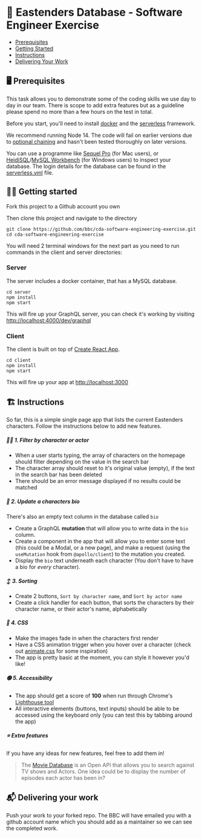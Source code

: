 # 🥁 Eastenders Database - Software Engineer Exercise

- [Prerequisites](#prerequisites)
- [Getting Started](#getting-started)
- [Instructions](#instructions)
- [Delivering Your Work](#deliveringyourwork)

## 🖥 Prerequisites

This task allows you to demonstrate some of the coding skills we use day to day in our team. There is scope to add extra features but as a guideline please spend no more than a few hours on the test in total.

Before you start, you'll need to install [docker](https://docs.docker.com/get-docker/) and the [serverless](https://www.serverless.com/framework/docs/getting-started#install-via-npm) framework.

We recommend running Node 14. The code will fail on earlier versions due to [optional chaining](https://developer.mozilla.org/en-US/docs/Web/JavaScript/Reference/Operators/Optional_chaining) and hasn't been tested thoroughly on later versions.

You can use a programme like [Sequel Pro](https://www.sequelpro.com/) (for Mac users), or [HeidiSQL](https://www.heidisql.com/)/[MySQL Workbench](https://www.mysql.com/products/workbench/) (for Windows users) to inspect your database.
The login details for the database can be found in the [serverless.yml](server/serverless.yml) file.

## 🏃‍♀️ Getting started

Fork this project to a Github account you own

Then clone this project and navigate to the directory

```
git clone https://github.com/bbc/cda-software-engineering-exercise.git
cd cda-software-engineering-exercise
```

You will need 2 terminal windows for the next part as you need to run commands in the client and server directories:

### Server

The server includes a docker container, that has a MySQL database.

```
cd server
npm install
npm start
```

This will fire up your GraphQL server, you can check it's working by visiting [http://localhost:4000/dev/graphql](http://localhost:4000/dev/graphql)

### Client

The client is built on top of [Create React App](https://github.com/facebook/create-react-app).

```
cd client
npm install
npm start
```

This will fire up your app at [http://localhost:3000](http://localhost:3000)

## 🏗 Instructions

So far, this is a simple single page app that lists the current Eastenders characters. Follow the instructions below to add new features.

##### 🕵️‍♀️ 1. Filter by character or actor

- When a user starts typing, the array of characters on the homepage should filter depending on the value in the search bar
- The character array should reset to it's original value (empty), if the text in the search bar has been deleted
- There should be an error message displayed if no results could be matched

##### 📝 2. Update a characters bio

There's also an empty text column in the database called `bio`

- Create a GraphQL **mutation** that will allow you to write data in the `bio` column.
- Create a component in the app that will allow you to enter some text (this could be a Modal, or a new page), and make a request (using the `useMutation` hook from `@apollo/client`) to the mutation you created.
- Display the `bio` text underneath each character (You don't have to have a bio for _every_ character).

##### ↕️ 3. Sorting

- Create 2 buttons, `Sort by character name`, and `Sort by actor name`
- Create a click handler for each button, that sorts the characters by their character name, or their actor's name, alphabetically

##### 🎨 4. CSS

- Make the images fade in when the characters first render
- Have a CSS animation trigger when you hover over a character (check out [animate.css](https://daneden.github.io/animate.css/) for some inspiration)
- The app is pretty basic at the moment, you can style it however you'd like!

##### 🟢 5. Accessibility

- The app should get a score of **100** when run through Chrome's [Lighthouse tool](https://developers.google.com/web/tools/lighthouse)
- All interactive elements (buttons, text inputs) should be able to be accessed using the keyboard only (you can test this by tabbing around the app)

##### ⭐️ Extra features

If you have any ideas for new features, feel free to add them in!

> The [Movie Database](https://developers.themoviedb.org/3) is an Open API that allows you to search against TV shows and Actors. One idea could be to display the number of episodes each actor has been in?

## 📬 Delivering your work

Push your work to your forked repo. The BBC will have emailed you with a github account name which you should add as a maintainer so we can see the completed work.
